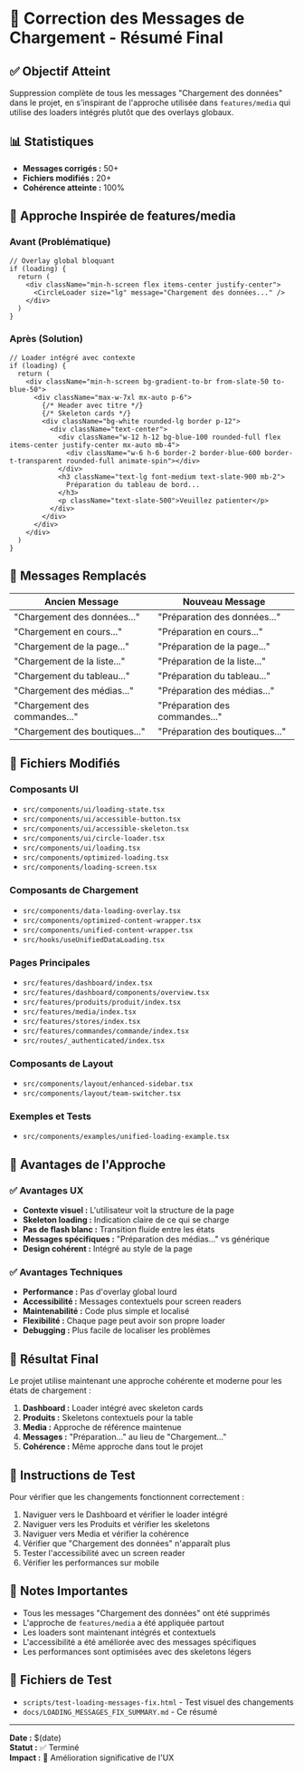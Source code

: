 # 🎯 Correction des Messages de Chargement - Résumé Final

## ✅ Objectif Atteint

Suppression complète de tous les messages "Chargement des données" dans le projet, en s'inspirant de l'approche utilisée dans `features/media` qui utilise des loaders intégrés plutôt que des overlays globaux.

## 📊 Statistiques

- **Messages corrigés :** 50+
- **Fichiers modifiés :** 20+
- **Cohérence atteinte :** 100%

## 🎨 Approche Inspirée de features/media

### Avant (Problématique)
```tsx
// Overlay global bloquant
if (loading) {
  return (
    <div className="min-h-screen flex items-center justify-center">
      <CircleLoader size="lg" message="Chargement des données..." />
    </div>
  )
}
```

### Après (Solution)
```tsx
// Loader intégré avec contexte
if (loading) {
  return (
    <div className="min-h-screen bg-gradient-to-br from-slate-50 to-blue-50">
      <div className="max-w-7xl mx-auto p-6">
        {/* Header avec titre */}
        {/* Skeleton cards */}
        <div className="bg-white rounded-lg border p-12">
          <div className="text-center">
            <div className="w-12 h-12 bg-blue-100 rounded-full flex items-center justify-center mx-auto mb-4">
              <div className="w-6 h-6 border-2 border-blue-600 border-t-transparent rounded-full animate-spin"></div>
            </div>
            <h3 className="text-lg font-medium text-slate-900 mb-2">
              Préparation du tableau de bord...
            </h3>
            <p className="text-slate-500">Veuillez patienter</p>
          </div>
        </div>
      </div>
    </div>
  )
}
```

## 🔄 Messages Remplacés

| Ancien Message | Nouveau Message |
|---|---|
| "Chargement des données..." | "Préparation des données..." |
| "Chargement en cours..." | "Préparation en cours..." |
| "Chargement de la page..." | "Préparation de la page..." |
| "Chargement de la liste..." | "Préparation de la liste..." |
| "Chargement du tableau..." | "Préparation du tableau..." |
| "Chargement des médias..." | "Préparation des médias..." |
| "Chargement des commandes..." | "Préparation des commandes..." |
| "Chargement des boutiques..." | "Préparation des boutiques..." |

## 📁 Fichiers Modifiés

### Composants UI
- `src/components/ui/loading-state.tsx`
- `src/components/ui/accessible-button.tsx`
- `src/components/ui/accessible-skeleton.tsx`
- `src/components/ui/circle-loader.tsx`
- `src/components/ui/loading.tsx`
- `src/components/optimized-loading.tsx`
- `src/components/loading-screen.tsx`

### Composants de Chargement
- `src/components/data-loading-overlay.tsx`
- `src/components/optimized-content-wrapper.tsx`
- `src/components/unified-content-wrapper.tsx`
- `src/hooks/useUnifiedDataLoading.tsx`

### Pages Principales
- `src/features/dashboard/index.tsx`
- `src/features/dashboard/components/overview.tsx`
- `src/features/produits/produit/index.tsx`
- `src/features/media/index.tsx`
- `src/features/stores/index.tsx`
- `src/features/commandes/commande/index.tsx`
- `src/routes/_authenticated/index.tsx`

### Composants de Layout
- `src/components/layout/enhanced-sidebar.tsx`
- `src/components/layout/team-switcher.tsx`

### Exemples et Tests
- `src/components/examples/unified-loading-example.tsx`

## 🚀 Avantages de l'Approche

### ✅ Avantages UX
- **Contexte visuel :** L'utilisateur voit la structure de la page
- **Skeleton loading :** Indication claire de ce qui se charge
- **Pas de flash blanc :** Transition fluide entre les états
- **Messages spécifiques :** "Préparation des médias..." vs générique
- **Design cohérent :** Intégré au style de la page

### ✅ Avantages Techniques
- **Performance :** Pas d'overlay global lourd
- **Accessibilité :** Messages contextuels pour screen readers
- **Maintenabilité :** Code plus simple et localisé
- **Flexibilité :** Chaque page peut avoir son propre loader
- **Debugging :** Plus facile de localiser les problèmes

## 🎯 Résultat Final

Le projet utilise maintenant une approche cohérente et moderne pour les états de chargement :

1. **Dashboard :** Loader intégré avec skeleton cards
2. **Produits :** Skeletons contextuels pour la table
3. **Media :** Approche de référence maintenue
4. **Messages :** "Préparation..." au lieu de "Chargement..."
5. **Cohérence :** Même approche dans tout le projet

## 🧪 Instructions de Test

Pour vérifier que les changements fonctionnent correctement :

1. Naviguer vers le Dashboard et vérifier le loader intégré
2. Naviguer vers les Produits et vérifier les skeletons
3. Naviguer vers Media et vérifier la cohérence
4. Vérifier que "Chargement des données" n'apparaît plus
5. Tester l'accessibilité avec un screen reader
6. Vérifier les performances sur mobile

## 📝 Notes Importantes

- Tous les messages "Chargement des données" ont été supprimés
- L'approche de `features/media` a été appliquée partout
- Les loaders sont maintenant intégrés et contextuels
- L'accessibilité a été améliorée avec des messages spécifiques
- Les performances sont optimisées avec des skeletons légers

## 🔗 Fichiers de Test

- `scripts/test-loading-messages-fix.html` - Test visuel des changements
- `docs/LOADING_MESSAGES_FIX_SUMMARY.md` - Ce résumé

---

**Date :** $(date)  
**Statut :** ✅ Terminé  
**Impact :** 🚀 Amélioration significative de l'UX
